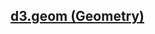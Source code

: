 ## [](https://github.com/mbostock/d3/wiki/Api%E5%8F%82%E8%80%83#d3geom-geometry)[d3.geom (Geometry)](https://github.com/mbostock/d3/wiki/Geometry)